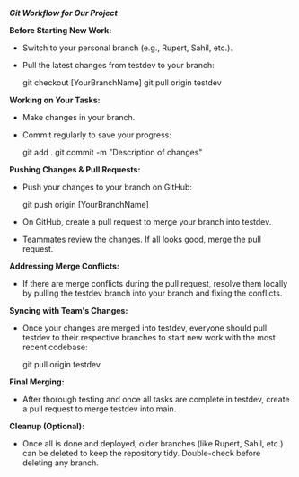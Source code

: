 ***Git Workflow for Our Project***

**Before Starting New Work:**

- Switch to your personal branch (e.g., Rupert, Sahil, etc.).
- Pull the latest changes from testdev to your branch:

  git checkout [YourBranchName]
  git pull origin testdev

**Working on Your Tasks:**

- Make changes in your branch.
- Commit regularly to save your progress:

  git add .
  git commit -m "Description of changes"

**Pushing Changes & Pull Requests:**

- Push your changes to your branch on GitHub:

  git push origin [YourBranchName]

- On GitHub, create a pull request to merge your branch into testdev.
- Teammates review the changes. If all looks good, merge the pull request.

**Addressing Merge Conflicts:**

- If there are merge conflicts during the pull request, resolve them locally by pulling the testdev
  branch into your branch and fixing the conflicts.

**Syncing with Team's Changes:**

- Once your changes are merged into testdev, everyone should pull testdev to their respective
  branches to start new work with the most recent codebase:

  git pull origin testdev

**Final Merging:**

- After thorough testing and once all tasks are complete in testdev, create a pull request to merge
  testdev into main.

**Cleanup (Optional):**

- Once all is done and deployed, older branches (like Rupert, Sahil, etc.) can be deleted to keep
  the repository tidy. Double-check before deleting any branch.